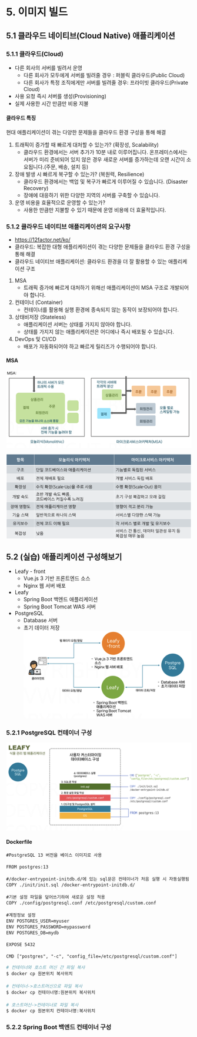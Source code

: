 # 5. 이미지 빌드
## 5.1 클라우드 네이티브(Cloud Native) 애플리케이션
### 5.1.1 클라우드(Cloud)
- 다른 회사의 서버를 빌려서 운영
	- 다른 회사가 모두에게 서버를 빌려줄 경우 : 퍼블릭 클라우드(Public Cloud)
	- 다른 회사가 특정 조직에게만 서버를 빌려줄 경우: 프라이빗 클라우드(Private Cloud)
- 사용 요청 즉시 서버를 생성(Provisioning)
- 실제 사용한 시간 만큼만 비용 지불

#### 클라우드 특징
현대 애플리케이션이 겪는 다양한 문제들을 클라우드 환경 구성을 통해 해결

1. 트래픽이 증가할 때 빠르게 대처할 수 있는가? (확장성, Scalability)
	- 클라우드 환경에서는 서버 추가가 10분 내로 이루어집니다. 온프레미스에서는 서버가 미리 준비되어 있지 않은 경우 새로운 서버를 증가하는데 오랜 시간이 소요됩니다.(주문, 배송, 설치 등)
2. 장애 발생 시 빠르게 복구할 수 있는가? (복원력, Resilience)
	- 클라우드 환경에서는 백업 및 복구가 빠르게 이루어질 수 있습니다. (Disaster Recovery)
	- 장애에 대응하기 위한 다양한 지역의 서버를 구축할 수 있습니다.
3. 운영 비용을 효율적으로 운영할 수 있는가?
	- 사용한 만큼만 지불할 수 있기 때문에 운영 비용에 더 효율적입니다.

### 5.1.2 클라우드 네이티브 애플리케이션의 요구사항
- https://12factor.net/ko/
- 클라우드: 복잡한 대형 애플리케이션이 겪는 다양한 문제들을 클라우드 환경 구성을 통해 해결
- 클라우드 네이티브 애플리케이션: 클라우드 환경을 더 잘 활용할 수 있는 애플리케이션 구조

1. MSA
	- 트래픽 증가에 빠르게 대처하기 위해선 애플리케이션이 MSA 구조로 개발되어야 합니다.
2. 컨테이너 (Container)
	- 컨테이너를 활용해 실행 환경에 종속되지 않는 동작이 보장되어야 합니다.
3. 상태비저장 (Stateless)
	- 애플리케이션 서버는 상태를 가지지 않아야 합니다.
	- 상태를 가지지 않는 애플리케이션은 어디에나 즉시 배포될 수 있습니다.
4. DevOps 및 CI/CD
	- 배포가 자동화되어야 하고 빠르게 릴리즈가 수행되어야 합니다.

#### MSA
![MSA](/media/도구%20및%20환경/Docker/강의%20정리/데브위키/개발자를%20위한%20쉬운%20도커/MSA.png)

![모놀리식 아키텍처 vs 마이크로서비스 아키텍처](/media/도구%20및%20환경/Docker/강의%20정리/데브위키/개발자를%20위한%20쉬운%20도커/모놀리식%20아키텍처%20vs%20마이크로서비스%20아키텍처.png)

## 5.2 (실습) 애플리케이션 구성해보기
- Leafy - front
	- Vue.js 3 기반 프론트엔드 소스
	- Nginx 웹 서버 배포
- Leafy
	- Spring Boot 백엔드 애플리케이션
	- Spring Boot Tomcat WAS 서버
- PostgreSQL
	- Database 서버
	- 초기 데이터 저장
![Leafy 애플리케이션 아키텍처](/media/도구%20및%20환경/Docker/강의%20정리/데브위키/개발자를%20위한%20쉬운%20도커/Leafy%20애플리케이션%20아키텍처.png)

### 5.2.1 PostgreSQL 컨테이너 구성
![Leafy Postgre 구성 프로세스](/media/도구%20및%20환경/Docker/강의%20정리/데브위키/개발자를%20위한%20쉬운%20도커/Leafy%20Postgre%20구성%20프로세스.png)

#### Dockerfile
```docker
#PostgreSQL 13 버전을 베이스 이미지로 사용

FROM postgres:13

#/docker-entrypoint-initdb.d/에 있는 sql문은 컨테이너가 처음 실행 시 자동실행됨
COPY ./init/init.sql /docker-entrypoint-initdb.d/

#기본 설정 파일을 덮어쓰기하여 새로운 설정 적용
COPY ./config/postgresql.conf /etc/postgresql/custom.conf

#계정정보 설정
ENV POSTGRES_USER=myuser
ENV POSTGRES_PASSWORD=mypassword
ENV POSTGRES_DB=mydb

EXPOSE 5432

CMD ["postgres", "-c", "config_file=/etc/postgresql/custom.conf"]
```

```bash
# 컨테이너와 호스트 머신 간 파일 복사
$ docker cp 원본위치 복사위치

# 컨테이너->호스트머신으로 파일 복사
$ docker cp 컨테이너명:원본위치 복사위치

# 호스트머신->컨테이너로 파일 복사
$ docker cp 원본위치 컨테이너명:복사위치
```

### 5.2.2 Spring Boot 백엔드 컨테이너 구성
